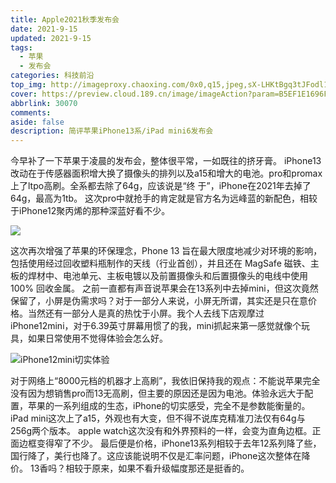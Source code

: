 ```yaml
---
title: Apple2021秋季发布会
date: 2021-9-15
updated: 2021-9-15
tags: 
  - 苹果
  - 发布会
categories: 科技前沿
top_img: http://imageproxy.chaoxing.com/0x0,q15,jpeg,sX-LHKtBgq3tJFodl1tdJnqHTkD23Jpxz8ZtiygF9n3w/https://p.ananas.chaoxing.com/star3/origin/a629e51fdc53bbab8f2cafddd31917f8.png
cover: https://preview.cloud.189.cn/image/imageAction?param=B5EF1E1696FA6A26581BE60BEAED8B95D4885B018BDA0D182AF781720490829EA17F5B40628B38BF48B261FECE12A7F2BD41C43F4CB1FF8C1D54FABF830ED33A53AC92398C0B8A189618793E4833092D7C52B4508CB8C1A200A560EE58BC0875F569AA8C7871E14B8DFF12161552B3BB
abbrlink: 30070
comments:
aside: false
description: 简评苹果iPhone13系/iPad mini6发布会
---
```




  今早补了一下苹果于凌晨的发布会，整体很平常，一如既往的挤牙膏。
  iPhone13改动在于传感器面积增大换了摄像头的排列以及a15和增大的电池。pro和promax上了ltpo高刷。全系都去除了64g，应该说是“终  于”，iPhone在2021年去掉了64g，最高为1tb。
  这次pro中就抢手的肯定就是官方名为远峰蓝的新配色，相较于iPhone12聚丙烯的那种深蓝好看不少。
  
  ![ ](https://preview.cloud.189.cn/image/imageAction?param=03CD0D015FD72A4159A1D758A11B42180EEA5D101FFD126592CA7F1F4B0B38DA72C488FBEE890E5C2BD6D9F284FDA17DD1E622D6757985325FD0163316CABFB40C3B869C300D6469DBD2EA260044AAD378DC8DD0655E25B105C2858C286D660C58F2EBCAC610BBEDDC5CB760F07695BA)

  这次再次增强了苹果的环保理念，Phone 13 旨在最大限度地减少对环境的影响，包括使用经过回收塑料瓶制作的天线（行业首创），并且还在 MagSafe 磁铁、主板的焊材中、电池单元、主板电镀以及前置摄像头和后置摄像头的电线中使用 100% 回收金属。
  之前一直都有声音说苹果会在13系列中去掉mini，但这次竟然保留了，小屏是伪需求吗？对于一部分人来说，小屏无所谓，其实还是只在意价格。当然还有一部分人是真的热忱于小屏。我个人去线下店观摩过iPhone12mini，对于6.39英寸屏幕用惯了的我，mini抓起来第一感觉就像个玩具，如果日常使用不觉得体验会怎么好。

  ![iPhone12mini切实体验](https://preview.cloud.189.cn/image/imageAction?param=40D6ECFD697896DDE784E92061F19DD4EE9F165845E7FDE2748EE1208F4AA1024264BABE07DEE0C9CCDBEB2B028CF8904D2EFF02E6AAC9CA6BAEE6A4A911B9712E00A42A9C2B994E3B224A8FC028156045FE6C0819923561EEA8C15EAFC63C75D573FF7E0B631B6079F7208EB5E87580)

  对于网络上“8000元档的机器才上高刷”，我依旧保持我的观点：不能说苹果完全没有因为想销售pro而13无高刷，但主要的原因还是因为电池。体验永远大于配置，苹果的一系列组成的生态，iPhone的切实感受，完全不是参数能衡量的。
  iPad mini这次上了a15，外观也有大变，但不得不说库克精准刀法仅有64g与256g两个版本。
  apple watch这次没有和外界预料的一样，会变为直角边框。正面边框变得窄了不少。
  最后便是价格，iPhone13系列相较于去年12系列降了些，国行降了，美行也降了。这应该能说明不仅是汇率问题，iPhone这次整体在降价。
  13香吗？相较于原来，如果不看升级幅度那还是挺香的。
  

